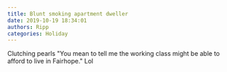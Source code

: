 ```yaml
---
title: Blunt smoking apartment dweller
date: 2019-10-19 18:34:01
authors: Ripp
categories: Holiday
---
```


 Clutching pearls "You mean to tell me the working class might be able to afford to live in Fairhope." Lol